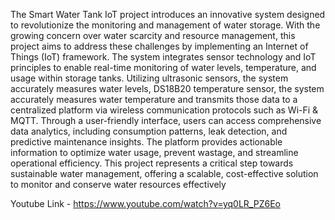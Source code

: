 The Smart Water Tank IoT project introduces an innovative system designed to 
revolutionize the monitoring and management of water storage. With the growing 
concern over water scarcity and resource management, this project aims to address 
these challenges by implementing an Internet of Things (IoT) framework.
The system integrates sensor technology and IoT principles to enable real-time 
monitoring of water levels, temperature, and usage within storage tanks. Utilizing 
ultrasonic sensors, the system accurately measures water levels, DS18B20 
temperature sensor, the system accurately measures water temperature and 
transmits those data to a centralized platform via wireless communication 
protocols such as Wi-Fi & MQTT.
Through a user-friendly interface, users can access comprehensive data analytics, 
including consumption patterns, leak detection, and predictive maintenance 
insights. The platform provides actionable information to optimize water usage, 
prevent wastage, and streamline operational efficiency.
This project represents a critical step towards sustainable water management, 
offering a scalable, cost-effective solution to monitor and conserve water resources 
effectively


Youtube Link - https://www.youtube.com/watch?v=yq0LR_PZ6Eo
